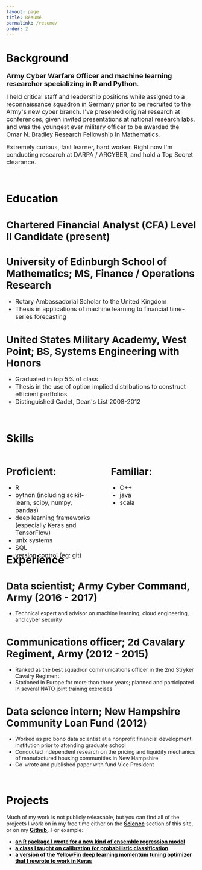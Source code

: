 ```yaml
---
layout: page
title: Résumé
permalink: /resume/
order: 2
---
```



<h1 style="color:black;"><i class="fa fa-user fa-fw" aria-hidden="true" style="color:black;"></i> <strong> Background</strong></h1>

<p><font size = "4">
<strong>Army Cyber Warfare Officer and machine learning researcher specializing in R and Python</strong>.</font>
</p>
<p><font size = "3">
I held critical staff and leadership positions while assigned to a reconnaissance squadron in Germany prior to be recruited to the Army's new cyber branch. I've presented original research at conferences, given invited presentations at national research labs, and was the youngest ever military officer to be awarded the Omar N. Bradley Research Fellowship in Mathematics. 
</font></p>
<p>
<font size = "3">
Extremely curious, fast learner, hard worker. Right now I'm conducting research at DARPA / ARCYBER, and hold a Top Secret clearance.</font></p><br>


<h1 style="color:black"><i class="fa fa-graduation-cap fa-fw" aria-hidden="true" style="color:black;"></i> <strong> Education</strong></h1>

<font size = "2">
<h1><strong>Chartered Financial Analyst (CFA) Level II Candidate</strong> (present)</h1></font>

<font size = "2">
<h1><strong>University of Edinburgh School of Mathematics; MS, Finance / Operations Research</strong></h1></font>
<p><font size = "3">
<ul>
    <li>Rotary Ambassadorial Scholar to the United Kingdom</li>
    <li>Thesis in applications of machine learning to financial time-series forecasting</li>
</ul></font>
</p>

<font size = "2">
<h1><strong>United States Military Academy, West Point; BS, Systems Engineering with Honors</strong></h1></font>
<ul><font size = "3">
    <li>Graduated in top 5% of class</li>
    <li>Thesis in the use of option implied distributions to construct efficient portfolios</li>
    <li>Distinguished Cadet, Dean's List 2008-2012</li>
</font></ul>
<br>

<h1 style="color:black;"><i class="fa fa-code fa-fw" aria-hidden="true" style="color:black;"></i> <strong> Skills</strong></h1>

<div style="float: left; width: 45%; height: 270px">

<font size = "2">
<h1><strong>Proficient:</strong></h1></font>
<ul><font size = "3">
    <li>R</li>
    <li>python (including scikit-learn, scipy, numpy, pandas)</li>
    <li>deep learning frameworks (especially Keras and TensorFlow)</li>
    <li>unix systems</li>
    <li>SQL</li>
    <li>version control (eg: git)</li></font>
</ul>

</div>
<div style="float:left; width: 10%; height: 270px"></div>
<div style="float: right; width: 45%; height: 270px">

<font size = "2">
<h1><strong>Familiar:</strong></h1></font>
<ul><font size = "3">
    <li>C++</li>
    <li>java</li>
    <li>scala</li></font>
</ul>   
</div>


<h1 style="color:black;"><i class="fa fa-briefcase fa-fw" aria-hidden="true" style="color:black;"></i> <strong> Experience</strong></h1>
<font size = "2">


<h1><strong>Data scientist;</strong> Army Cyber Command, Army (2016 - 2017)</h1></font>
<ul>
    <li>Technical expert and advisor on machine learning, cloud engineering, and cyber security </li>
</ul>

<font size = "2">
<h1><strong>Communications officer;</strong> 2d Cavalary Regiment, Army (2012 - 2015)</h1></font>
<ul>
    <li>
Ranked as the best squadron communications officer in the 2nd Stryker Cavalry Regiment</li>
    <li>Stationed in Europe for more than three years; planned and participated in several NATO joint training exercises</li>
</ul>

<font size = "2">
<h1><strong>Data science intern;</strong> New Hampshire Community Loan Fund (2012)</h1></font>
<ul>
    <li>Worked as pro bono data scientist at a nonprofit financial development institution prior to attending graduate school </li>
    <li>Conducted independent research on the pricing and liquidity mechanics of manufactured housing communities in New Hampshire</li>
    <li>Co-wrote and published paper with fund Vice President</li>

</ul>

<br>


<h1 style="color:black;"><i class="fa fa-flask fa-fw" aria-hidden="true" style="color:black;"></i> <strong> Projects</strong></h1>
<p><font color:black>
    Much of my work is not publicly releasable, but you can find all of the projects I work on in my free time either on the <strong><a href="http://nnormandin.com/science"><font color="black">Science</font></a></strong> section of this site, or on my <strong><a href="https://github.com/nnormandin"><font color="black"> Github </font></a></strong>. For example:
    <ul><strong>
        <li> <a href="https://github.com/nnormandin/localexpeRt"><font color="black">an R package I wrote for a new kind of ensemble regression model</font></a></li>
        <li><a href="https://github.com/nnormandin/Probability_Calibration/blob/master/probability_classification.pdf"><font color="black">a class I taught on calibration for probabilistic classification</font></a></li>
        <li><a href="http://nnormandin.com/science/2017/07/01/yellowfin.html"><font color="black">a version of the YellowFin deep learning momentum tuning optimizer that I rewrote to work in Keras</font></a></li></strong>
    </ul></font>
</p>

